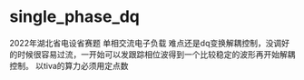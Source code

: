 # single_phase_dq
2022年湖北省电设省赛题 单相交流电子负载
难点还是dq变换解耦控制，没调好的时候很容易过流，一开始可以发跟踪相位波得到一个比较稳定的波形再开始解耦控制。
以tiva的算力必须用定点数
